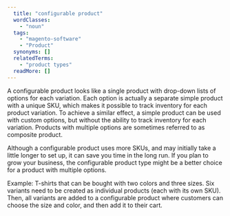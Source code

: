 ```yaml
---
  title: "configurable product"
  wordClasses: 
    - "noun"
  tags: 
    - "magento-software"
    - "Product"
  synonyms: []
  relatedTerms: 
    - "product types"
  readMore: []
---
```

A configurable product looks like a single product with drop-down lists of options for each variation. Each option is actually a separate simple product with a unique SKU, which makes it possible to track inventory for each product variation.
To achieve a similar effect, a simple product can be used with custom options, but without the ability to track inventory for each variation. Products with multiple options are sometimes referred to as composite product.

Although a configurable product uses more SKUs, and may initially take a little longer to set up, it can save you time in the long run. If you plan to grow your business, the configurable product type might be a better choice for a product with multiple options.

Example: T-shirts that can be bought with two colors and three sizes. Six variants need to be created as individual products (each with its own SKU). Then, all variants are added to a configurable product where customers can choose the size and color, and then add it to their cart.